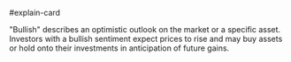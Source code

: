 #explain-card 

"Bullish" describes an optimistic outlook on the market or a specific asset. Investors with a bullish sentiment expect prices to rise and may buy assets or hold onto their investments in anticipation of future gains.